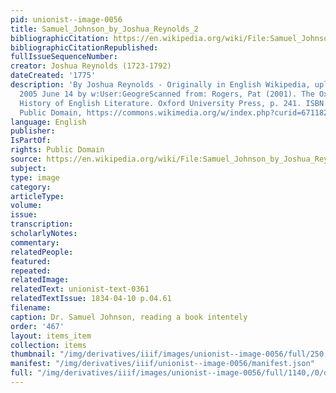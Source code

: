 ```yaml
---
pid: unionist--image-0056
title: Samuel_Johnson_by_Joshua_Reynolds_2
bibliographicCitation: https://en.wikipedia.org/wiki/File:Samuel_Johnson_by_Joshua_Reynolds_2.png#/media/File:Samuel_Johnson_by_Joshua_Reynolds_2.png
bibliographicCitationRepublished: 
fullIssueSequenceNumber: 
creator: Joshua Reynolds (1723-1792)
dateCreated: '1775'
description: 'By Joshua Reynolds - Originally in English Wikipedia, uploaded 21:07,
  2005 June 14 by w:User:GeogreScanned from: Rogers, Pat (2001). The Oxford Illustrated
  History of English Literature. Oxford University Press, p. 241. ISBN 1435295811,
  Public Domain, https://commons.wikimedia.org/w/index.php?curid=671182'
language: English
publisher: 
IsPartOf: 
rights: Public Domain
source: https://en.wikipedia.org/wiki/File:Samuel_Johnson_by_Joshua_Reynolds_2.png#/media/File:Samuel_Johnson_by_Joshua_Reynolds_2.png
subject: 
type: image
category: 
articleType: 
volume: 
issue: 
transcription: 
scholarlyNotes: 
commentary: 
relatedPeople: 
featured: 
repeated: 
relatedImage: 
relatedText: unionist-text-0361
relatedTextIssue: 1834-04-10 p.04.61
filename: 
caption: Dr. Samuel Johnson, reading a book intentely
order: '467'
layout: items_item
collection: items
thumbnail: "/img/derivatives/iiif/images/unionist--image-0056/full/250,/0/default.jpg"
manifest: "/img/derivatives/iiif/unionist--image-0056/manifest.json"
full: "/img/derivatives/iiif/images/unionist--image-0056/full/1140,/0/default.jpg"
---
```


